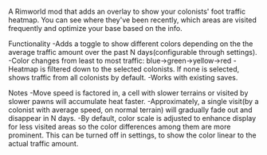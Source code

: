 ﻿A Rimworld mod that adds an overlay to show your colonists' foot traffic heatmap. You can see where they've been recently, which areas are visited frequently and optimize your base based on the info.

Functionality
-Adds a toggle to show different colors depending on the the average traffic amount over the past N days(configurable through settings).
-Color changes from least to most traffic: blue->green->yellow->red
-Heatmap is filtered down to the selected colonists. If none is selected, shows traffic from all colonists by default.
-Works with existing saves.

Notes
-Move speed is factored in, a cell with slower terrains or visited by slower pawns will accumulate heat faster.
-Approximately, a single visit(by a colonist with average speed, on normal terrain) will gradually fade out and disappear in N days.
-By default, color scale is adjusted to enhance display for less visited areas so the color differences among them are more prominent. This can be turned off in settings, to show the color linear to the actual traffic amount.
